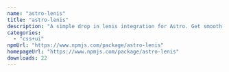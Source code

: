 ```yaml
---
name: "astro-lenis"
title: "astro-lenis"
description: "A simple drop in lenis integration for Astro. Get smooth or die trying."
categories:
  - "css+ui"
npmUrl: "https://www.npmjs.com/package/astro-lenis"
homepageUrl: "https://www.npmjs.com/package/astro-lenis"
downloads: 22
---
```

